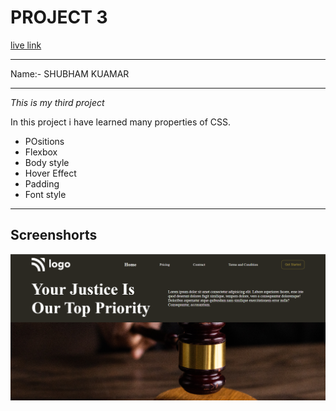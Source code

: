 # PROJECT 3
[live link](https://shubham-live-class-project-3.netlify.app)

---
Name:- SHUBHAM KUAMAR

---
*This is my third project*

In this project i have learned many properties of CSS.

- POsitions
- Flexbox
- Body style
- Hover Effect
- Padding
- Font style
---
## Screenshorts
![Screenshort](./screenshort/Screenshot.png)